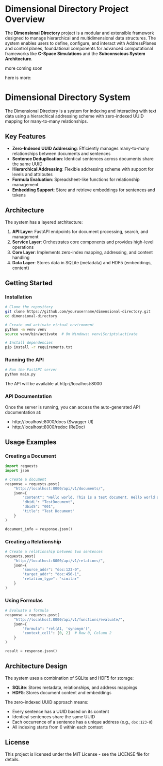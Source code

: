 # Dimensional Directory Project Overview


The **Dimensional Directory** project is a modular and extensible
framework designed to manage hierarchical and multidimensional data
structures. The system enables users to define, configure, and interact
with AddressPlanes and control planes, foundational components for
advanced computational frameworks like **C-Space Simulations** and the
**Subconscious System Architecture**.


more coming soon 

here is more:

# Dimensional Directory System

The Dimensional Directory is a system for indexing and interacting with text data using a hierarchical addressing scheme with zero-indexed UUID mapping for many-to-many relationships.

## Key Features

- **Zero-Indexed UUID Addressing**: Efficiently manages many-to-many relationships between documents and sentences
- **Sentence Deduplication**: Identical sentences across documents share the same UUID
- **Hierarchical Addressing**: Flexible addressing scheme with support for levels and attributes
- **Formula Evaluation**: Spreadsheet-like functions for relationship management
- **Embedding Support**: Store and retrieve embeddings for sentences and tokens

## Architecture

The system has a layered architecture:

1. **API Layer**: FastAPI endpoints for document processing, search, and management
2. **Service Layer**: Orchestrates core components and provides high-level operations
3. **Core Layer**: Implements zero-index mapping, addressing, and content handling
4. **Data Layer**: Stores data in SQLite (metadata) and HDF5 (embeddings, content)

## Getting Started

### Installation

```bash
# Clone the repository
git clone https://github.com/yourusername/dimensional-directory.git
cd dimensional-directory

# Create and activate virtual environment
python -m venv venv
source venv/bin/activate  # On Windows: venv\Scripts\activate

# Install dependencies
pip install -r requirements.txt
```

### Running the API

```bash
# Run the FastAPI server
python main.py
```

The API will be available at http://localhost:8000

### API Documentation

Once the server is running, you can access the auto-generated API documentation at:
- http://localhost:8000/docs (Swagger UI)
- http://localhost:8000/redoc (ReDoc)

## Usage Examples

### Creating a Document

```python
import requests
import json

# Create a document
response = requests.post(
    "http://localhost:8000/api/v1/documents/",
    json={
        "content": "Hello world. This is a test document. Hello world again.",
        "dbidL": "TestDocument",
        "dbidS": "001",
        "title": "Test Document"
    }
)

document_info = response.json()
```

### Creating a Relationship

```python
# Create a relationship between two sentences
requests.post(
    "http://localhost:8000/api/v1/relations/",
    json={
        "source_addr": "doc:123-0",
        "target_addr": "doc:456-1",
        "relation_type": "similar"
    }
)
```

### Using Formulas

```python
# Evaluate a formula
response = requests.post(
    "http://localhost:8000/api/v1/functions/evaluate/",
    json={
        "formula": "rel(A1, 'synonym')",
        "context_cell": [0, 2]  # Row 0, Column 2
    }
)

result = response.json()
```

## Architecture Design

The system uses a combination of SQLite and HDF5 for storage:

- **SQLite**: Stores metadata, relationships, and address mappings
- **HDF5**: Stores document content and embeddings

The zero-indexed UUID approach means:
- Every sentence has a UUID based on its content
- Identical sentences share the same UUID
- Each occurrence of a sentence has a unique address (e.g., `doc:123-0`)
- All indexing starts from 0 within each context

## License

This project is licensed under the MIT License - see the LICENSE file for details.